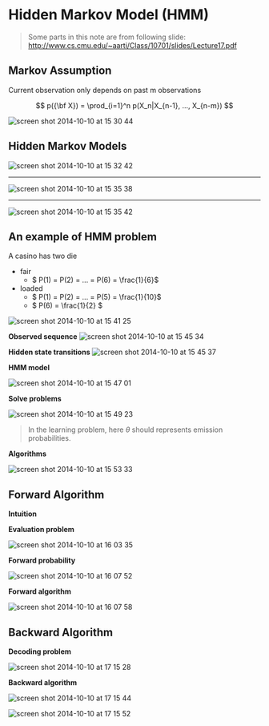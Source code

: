 Hidden Markov Model (HMM)
===

> Some parts in this note are from following slide:
> http://www.cs.cmu.edu/~aarti/Class/10701/slides/Lecture17.pdf

Markov Assumption
---
Current observation only depends on past m observations

$$ p({\bf X}) = \prod_{i=1}^n p(X_n|X_{n-1}, ..., X_{n-m}) $$

![screen shot 2014-10-10 at 15 30 44](https://cloud.githubusercontent.com/assets/1029280/4588621/f13ea6de-5046-11e4-813b-64cb0dd43234.png)

Hidden Markov Models
---
![screen shot 2014-10-10 at 15 32 42](https://cloud.githubusercontent.com/assets/1029280/4588631/39ae7502-5047-11e4-9986-ce52a9e927e6.png)

---

![screen shot 2014-10-10 at 15 35 38](https://cloud.githubusercontent.com/assets/1029280/4588649/a49d9852-5047-11e4-897c-15b235795560.png)

---

![screen shot 2014-10-10 at 15 35 42](https://cloud.githubusercontent.com/assets/1029280/4588650/a5d5e3f0-5047-11e4-928c-e45caeb5edc4.png)

An example of HMM problem
---

A casino has two die

- fair
	- $ P(1) = P(2) = ... = P(6) = \frac{1}{6}$
- loaded
	- $ P(1) = P(2) = ... = P(5) = \frac{1}{10}$
	- $ P(6) = \frac{1}{2} $

![screen shot 2014-10-10 at 15 41 25](https://cloud.githubusercontent.com/assets/1029280/4588703/6f1c61b2-5048-11e4-99d4-6c403ba355c2.png)

**Observed sequence**
![screen shot 2014-10-10 at 15 45 34](https://cloud.githubusercontent.com/assets/1029280/4588738/0a083764-5049-11e4-8426-25ec1a846677.png)

**Hidden state transitions**
![screen shot 2014-10-10 at 15 45 37](https://cloud.githubusercontent.com/assets/1029280/4588739/0a124a10-5049-11e4-8fbe-d5bafe5a2d3d.png)

**HMM model**

![screen shot 2014-10-10 at 15 47 01](https://cloud.githubusercontent.com/assets/1029280/4588749/38bff36c-5049-11e4-8a20-b457719dea38.png)

**Solve problems**

![screen shot 2014-10-10 at 15 49 23](https://cloud.githubusercontent.com/assets/1029280/4588771/94ee74b0-5049-11e4-9bff-694ea4a7908f.png)

> In the learning problem, here $\theta$ should represents emission probabilities.

**Algorithms**

![screen shot 2014-10-10 at 15 53 33](https://cloud.githubusercontent.com/assets/1029280/4588798/1fffacb8-504a-11e4-8dd7-63ba832596a1.png)

Forward Algorithm
---
**Intuition**

<script src="http://www.gliffy.com/diagramEmbed.js" type="text/javascript"> </script><script type="text/javascript"> gliffy_did = "6296963"; embedGliffy(); </script>

**Evaluation problem**

![screen shot 2014-10-10 at 16 03 35](https://cloud.githubusercontent.com/assets/1029280/4588866/873bac6e-504b-11e4-9591-c31ae491b255.png)

**Forward probability**

![screen shot 2014-10-10 at 16 07 52](https://cloud.githubusercontent.com/assets/1029280/4588897/287b6600-504c-11e4-85b4-b4915084b0e0.png)

**Forward algorithm**

![screen shot 2014-10-10 at 16 07 58](https://cloud.githubusercontent.com/assets/1029280/4588898/28811604-504c-11e4-8423-9106db47c21c.png)

Backward Algorithm
---
**Decoding problem**

![screen shot 2014-10-10 at 17 15 28](https://cloud.githubusercontent.com/assets/1029280/4589583/a9064264-5055-11e4-8b24-c5c9684cfffa.png)

**Backward algorithm**

![screen shot 2014-10-10 at 17 15 44](https://cloud.githubusercontent.com/assets/1029280/4589584/a90a00f2-5055-11e4-81c6-eed4572ec0dd.png)

![screen shot 2014-10-10 at 17 15 52](https://cloud.githubusercontent.com/assets/1029280/4589582/a905c500-5055-11e4-9b9b-30c40ba604d8.png)

